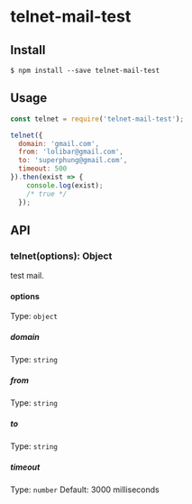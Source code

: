 # telnet-mail-test

## Install

```
$ npm install --save telnet-mail-test
```

## Usage

```js
const telnet = require('telnet-mail-test');

telnet({
  domain: 'gmail.com', 
  from: 'lolibar@gmail.com', 
  to: 'superphung@gmail.com', 
  timeout: 500
}).then(exist => {
    console.log(exist);
    /* true */
  });
```

## API

### telnet(options): Object

test mail.

#### options

Type: `object`

##### domain

Type: `string`

##### from

Type: `string`

##### to

Type: `string`

##### timeout

Type: `number`
Default: 3000 milliseconds
